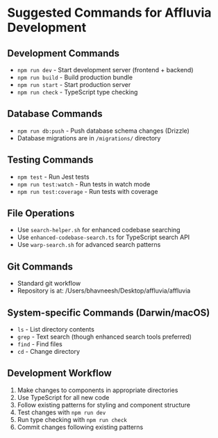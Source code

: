 # Suggested Commands for Affluvia Development

## Development Commands
- `npm run dev` - Start development server (frontend + backend)
- `npm run build` - Build production bundle
- `npm run start` - Start production server
- `npm run check` - TypeScript type checking

## Database Commands
- `npm run db:push` - Push database schema changes (Drizzle)
- Database migrations are in `/migrations/` directory

## Testing Commands
- `npm test` - Run Jest tests
- `npm run test:watch` - Run tests in watch mode
- `npm run test:coverage` - Run tests with coverage

## File Operations
- Use `search-helper.sh` for enhanced codebase searching
- Use `enhanced-codebase-search.ts` for TypeScript search API
- Use `warp-search.sh` for advanced search patterns

## Git Commands
- Standard git workflow
- Repository is at: /Users/bhavneesh/Desktop/affluvia/affluvia

## System-specific Commands (Darwin/macOS)
- `ls` - List directory contents
- `grep` - Text search (though enhanced search tools preferred)
- `find` - Find files
- `cd` - Change directory

## Development Workflow
1. Make changes to components in appropriate directories
2. Use TypeScript for all new code
3. Follow existing patterns for styling and component structure
4. Test changes with `npm run dev`
5. Run type checking with `npm run check`
6. Commit changes following existing patterns
